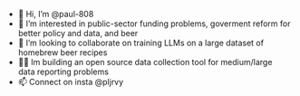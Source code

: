 - 👋 Hi, I’m @paul-808
- 👀 I’m interested in public-sector funding problems, goverment reform for better policy and data, and beer
- 💞️ I’m looking to collaborate on training LLMs on a large dataset of homebrew beer recipes
- 🐱‍💻 Im building an open source data collection tool for medium/large data reporting problems
- 📫 Connect on insta @pljrvy

<!---
paul-808/paul-808 is a ✨ special ✨ repository because its `README.md` (this file) appears on your GitHub profile.
You can click the Preview link to take a look at your changes.
--->
